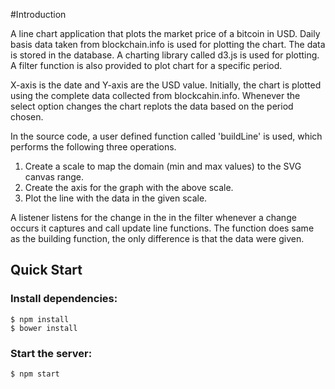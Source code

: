 #Introduction

A line chart application that plots the market price of a bitcoin in USD. Daily basis data taken from blockchain.info is used for plotting the chart. The data is stored in the database. A charting library called d3.js is used for plotting. A filter function is also provided to plot chart for a specific period.

X-axis is the date and Y-axis are the USD value. Initially, the chart is plotted using the complete data collected from blockcahin.info. Whenever the select option changes the chart replots the data based on the period chosen.


In the source code, a user defined function called 'buildLine' is used, which performs the following three operations.

1. Create a scale to map the domain (min and max values) to the SVG canvas range.
2. Create the axis for the graph with the above scale.
3. Plot the line with the data in the given scale.

A listener listens for the change in the in the filter whenever a change occurs it captures and call update line functions. The function does same as the building function, the only difference is that the data were given.

## Quick Start

### Install dependencies:
```
$ npm install
$ bower install
```
### Start the server:
```
$ npm start
```
